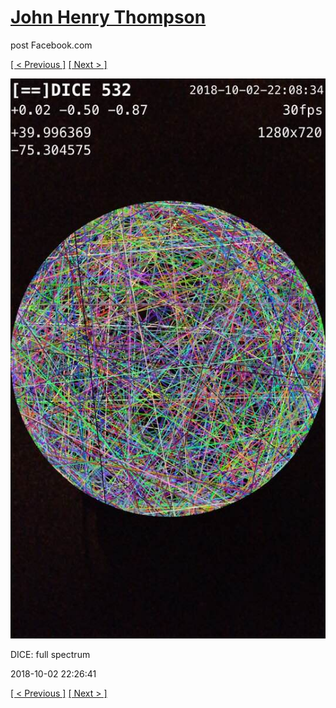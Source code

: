 # [John Henry Thompson](../README.md)
post Facebook.com

[[ < Previous ]](2018-10-03-2.md) [[ Next > ]](2018-10-02-2.md)

[![](../media/2018-10-02/Timeline-Photos-DICE-full-spectrum.jpg)](../README.md)

DICE: full spectrum

2018-10-02 22:26:41

[[ < Previous ]](2018-10-03-2.md) [[ Next > ]](2018-10-02-2.md)